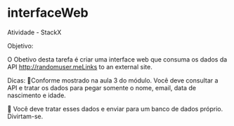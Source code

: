 # interfaceWeb

Atividade - StackX 

Objetivo: 

O Obetivo desta tarefa é criar uma interface web que consuma os dados da API http://randomuser.meLinks to an external site.

Dicas:
📌Conforme mostrado na aula 3 do módulo. Você deve consultar a API e tratar os dados para pegar somente o nome, email, data de nascimento e idade.

📌 Você deve tratar esses dados e enviar para um banco de dados próprio. Divirtam-se.
